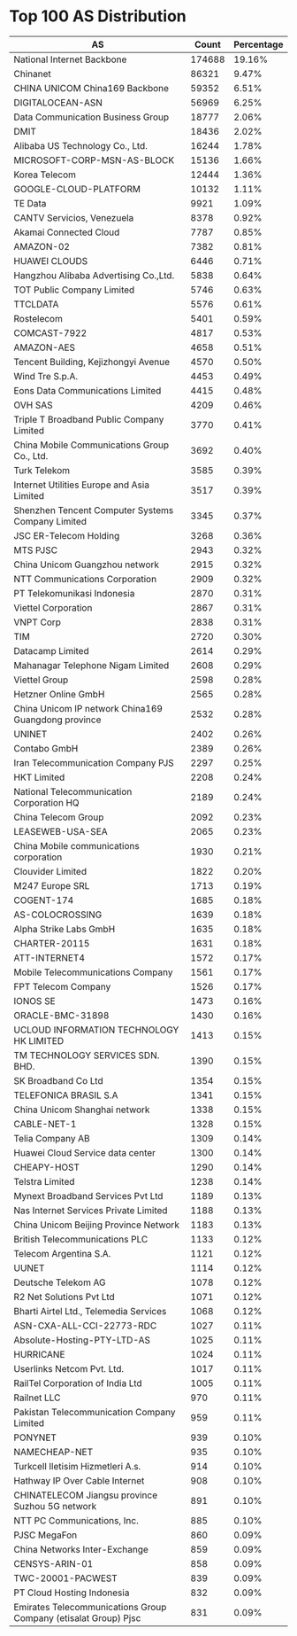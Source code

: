 # Top 100 AS Distribution
| AS | Count | Percentage |
|----|----|----|
| National Internet Backbone | 174688 | 19.16% |
| Chinanet | 86321 | 9.47% |
| CHINA UNICOM China169 Backbone | 59352 | 6.51% |
| DIGITALOCEAN-ASN | 56969 | 6.25% |
| Data Communication Business Group | 18777 | 2.06% |
| DMIT | 18436 | 2.02% |
| Alibaba US Technology Co., Ltd. | 16244 | 1.78% |
| MICROSOFT-CORP-MSN-AS-BLOCK | 15136 | 1.66% |
| Korea Telecom | 12444 | 1.36% |
| GOOGLE-CLOUD-PLATFORM | 10132 | 1.11% |
| TE Data | 9921 | 1.09% |
| CANTV Servicios, Venezuela | 8378 | 0.92% |
| Akamai Connected Cloud | 7787 | 0.85% |
| AMAZON-02 | 7382 | 0.81% |
| HUAWEI CLOUDS | 6446 | 0.71% |
| Hangzhou Alibaba Advertising Co.,Ltd. | 5838 | 0.64% |
| TOT Public Company Limited | 5746 | 0.63% |
| TTCLDATA | 5576 | 0.61% |
| Rostelecom | 5401 | 0.59% |
| COMCAST-7922 | 4817 | 0.53% |
| AMAZON-AES | 4658 | 0.51% |
| Tencent Building, Kejizhongyi Avenue | 4570 | 0.50% |
| Wind Tre S.p.A. | 4453 | 0.49% |
| Eons Data Communications Limited | 4415 | 0.48% |
| OVH SAS | 4209 | 0.46% |
| Triple T Broadband Public Company Limited | 3770 | 0.41% |
| China Mobile Communications Group Co., Ltd. | 3692 | 0.40% |
| Turk Telekom | 3585 | 0.39% |
| Internet Utilities Europe and Asia Limited | 3517 | 0.39% |
| Shenzhen Tencent Computer Systems Company Limited | 3345 | 0.37% |
| JSC ER-Telecom Holding | 3268 | 0.36% |
| MTS PJSC | 2943 | 0.32% |
| China Unicom Guangzhou network | 2915 | 0.32% |
| NTT Communications Corporation | 2909 | 0.32% |
| PT Telekomunikasi Indonesia | 2870 | 0.31% |
| Viettel Corporation | 2867 | 0.31% |
| VNPT Corp | 2838 | 0.31% |
| TIM | 2720 | 0.30% |
| Datacamp Limited | 2614 | 0.29% |
| Mahanagar Telephone Nigam Limited | 2608 | 0.29% |
| Viettel Group | 2598 | 0.28% |
| Hetzner Online GmbH | 2565 | 0.28% |
| China Unicom IP network China169 Guangdong province | 2532 | 0.28% |
| UNINET | 2402 | 0.26% |
| Contabo GmbH | 2389 | 0.26% |
| Iran Telecommunication Company PJS | 2297 | 0.25% |
| HKT Limited | 2208 | 0.24% |
| National Telecommunication Corporation HQ | 2189 | 0.24% |
| China Telecom Group | 2092 | 0.23% |
| LEASEWEB-USA-SEA | 2065 | 0.23% |
| China Mobile communications corporation | 1930 | 0.21% |
| Clouvider Limited | 1822 | 0.20% |
| M247 Europe SRL | 1713 | 0.19% |
| COGENT-174 | 1685 | 0.18% |
| AS-COLOCROSSING | 1639 | 0.18% |
| Alpha Strike Labs GmbH | 1635 | 0.18% |
| CHARTER-20115 | 1631 | 0.18% |
| ATT-INTERNET4 | 1572 | 0.17% |
| Mobile Telecommunications Company | 1561 | 0.17% |
| FPT Telecom Company | 1526 | 0.17% |
| IONOS SE | 1473 | 0.16% |
| ORACLE-BMC-31898 | 1430 | 0.16% |
| UCLOUD INFORMATION TECHNOLOGY HK LIMITED | 1413 | 0.15% |
| TM TECHNOLOGY SERVICES SDN. BHD. | 1390 | 0.15% |
| SK Broadband Co Ltd | 1354 | 0.15% |
| TELEFONICA BRASIL S.A | 1341 | 0.15% |
| China Unicom Shanghai network | 1338 | 0.15% |
| CABLE-NET-1 | 1328 | 0.15% |
| Telia Company AB | 1309 | 0.14% |
| Huawei Cloud Service data center | 1300 | 0.14% |
| CHEAPY-HOST | 1290 | 0.14% |
| Telstra Limited | 1238 | 0.14% |
| Mynext Broadband Services Pvt Ltd | 1189 | 0.13% |
| Nas Internet Services Private Limited | 1188 | 0.13% |
| China Unicom Beijing Province Network | 1183 | 0.13% |
| British Telecommunications PLC | 1133 | 0.12% |
| Telecom Argentina S.A. | 1121 | 0.12% |
| UUNET | 1114 | 0.12% |
| Deutsche Telekom AG | 1078 | 0.12% |
| R2 Net Solutions Pvt Ltd | 1071 | 0.12% |
| Bharti Airtel Ltd., Telemedia Services | 1068 | 0.12% |
| ASN-CXA-ALL-CCI-22773-RDC | 1027 | 0.11% |
| Absolute-Hosting-PTY-LTD-AS | 1025 | 0.11% |
| HURRICANE | 1024 | 0.11% |
| Userlinks Netcom Pvt. Ltd. | 1017 | 0.11% |
| RailTel Corporation of India Ltd | 1005 | 0.11% |
| Railnet LLC | 970 | 0.11% |
| Pakistan Telecommunication Company Limited | 959 | 0.11% |
| PONYNET | 939 | 0.10% |
| NAMECHEAP-NET | 935 | 0.10% |
| Turkcell Iletisim Hizmetleri A.s. | 914 | 0.10% |
| Hathway IP Over Cable Internet | 908 | 0.10% |
| CHINATELECOM Jiangsu province Suzhou 5G network | 891 | 0.10% |
| NTT PC Communications, Inc. | 885 | 0.10% |
| PJSC MegaFon | 860 | 0.09% |
| China Networks Inter-Exchange | 859 | 0.09% |
| CENSYS-ARIN-01 | 858 | 0.09% |
| TWC-20001-PACWEST | 839 | 0.09% |
| PT Cloud Hosting Indonesia | 832 | 0.09% |
| Emirates Telecommunications Group Company (etisalat Group) Pjsc | 831 | 0.09% |

